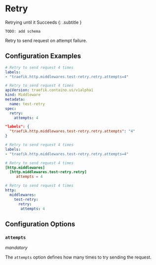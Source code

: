 # Retry

Retrying until it Succeeds
{: .subtitle }

`TODO: add schema`

Retry to send request on attempt failure.

## Configuration Examples

```yaml tab="Docker"
# Retry to send request 4 times
labels:
- "traefik.http.middlewares.test-retry.retry.attempts=4"
```

```yaml tab="Kubernetes"
# Retry to send request 4 times
apiVersion: traefik.containo.us/v1alpha1
kind: Middleware
metadata:
  name: test-retry
spec:
  retry:
    attempts: 4
```

```json tab="Marathon"
"labels": {
  "traefik.http.middlewares.test-retry.retry.attempts": "4"
}
```

```yaml tab="Rancher"
# Retry to send request 4 times
labels:
- "traefik.http.middlewares.test-retry.retry.attempts=4"
```

```toml tab="File (TOML)"
# Retry to send request 4 times
[http.middlewares]
  [http.middlewares.test-retry.retry]
     attempts = 4
```

```yaml tab="File (YAML)"
# Retry to send request 4 times
http:
  middlewares:
    test-retry:
      retry:
       attempts: 4
```

## Configuration Options

### `attempts` 

_mandatory_

The `attempts` option defines how many times to try sending the request.
